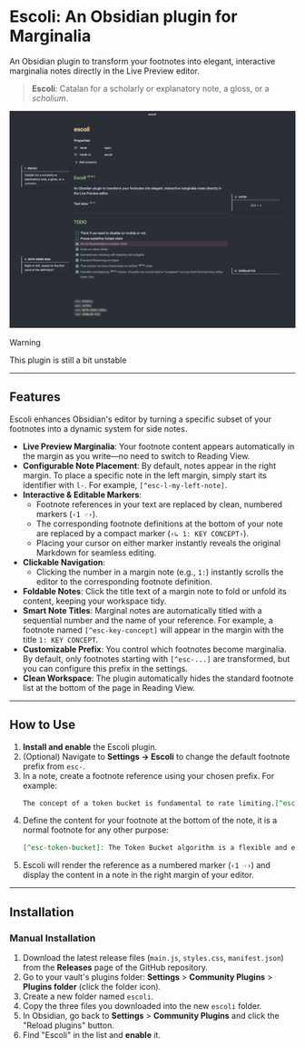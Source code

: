 # Escoli: An Obsidian plugin for Marginalia

An Obsidian plugin to transform your footnotes into elegant, interactive marginalia notes directly in the Live Preview editor.

> **Escoli**: Catalan for a scholarly or explanatory note, a gloss, or a _scholium_.

![](https://raw.githubusercontent.com/rberenguel/obsidian-escoli-plugin/main/obsidian-escoli-plugin.png)

> [!WARNING]
> This plugin is still a bit unstable

---

## Features

Escoli enhances Obsidian's editor by turning a specific subset of your footnotes into a dynamic system for side notes.

*   **Live Preview Marginalia**: Your footnote content appears automatically in the margin as you write—no need to switch to Reading View.
*   **Configurable Note Placement**: By default, notes appear in the right margin. To place a specific note in the left margin, simply start its identifier with `l-`. For example, `[^esc-l-my-left-note]`.
*   **Interactive & Editable Markers**:
    *   Footnote references in your text are replaced by clean, numbered markers (`‹1 ☞›`).
    *   The corresponding footnote definitions at the bottom of your note are replaced by a compact marker (`‹↳ 1: KEY CONCEPT›`).
    *   Placing your cursor on either marker instantly reveals the original Markdown for seamless editing.
*   **Clickable Navigation**:
    *   Clicking the number in a margin note (e.g., `1:`) instantly scrolls the editor to the corresponding footnote definition.
*   **Foldable Notes**: Click the title text of a margin note to fold or unfold its content, keeping your workspace tidy.
*   **Smart Note Titles**: Marginal notes are automatically titled with a sequential number and the name of your reference. For example, a footnote named `[^esc-key-concept]` will appear in the margin with the title `1: KEY CONCEPT`.
*   **Customizable Prefix**: You control which footnotes become marginalia. By default, only footnotes starting with `[^esc-...]` are transformed, but you can configure this prefix in the settings.
*   **Clean Workspace**: The plugin automatically hides the standard footnote list at the bottom of the page in Reading View.

---

## How to Use

1.  **Install and enable** the Escoli plugin.
2.  (Optional) Navigate to **Settings → Escoli** to change the default footnote prefix from `esc-`.
3.  In a note, create a footnote reference using your chosen prefix. For example:
    ```markdown
    The concept of a token bucket is fundamental to rate limiting.[^esc-token-bucket]
    ```
4.  Define the content for your footnote at the bottom of the note, it is a normal footnote for any other purpose:
    ```markdown
    [^esc-token-bucket]: The Token Bucket algorithm is a flexible and efficient rate-limiting mechanism. It works by filling a bucket with tokens at a fixed rate (e.g., one token per second). Each request consumes a token, and if no tokens are available, the request is rejected.
    ```
5.  Escoli will render the reference as a numbered marker (`‹1 ☞›`) and display the content in a note in the right margin of your editor.

---

## Installation

### Manual Installation

1.  Download the latest release files (`main.js`, `styles.css`, `manifest.json`) from the **Releases** page of the GitHub repository.
2.  Go to your vault's plugins folder: **Settings** > **Community Plugins** > **Plugins folder** (click the folder icon).
3.  Create a new folder named `escoli`.
4.  Copy the three files you downloaded into the new `escoli` folder.
5.  In Obsidian, go back to **Settings** > **Community Plugins** and click the "Reload plugins" button.
6.  Find "Escoli" in the list and **enable** it.